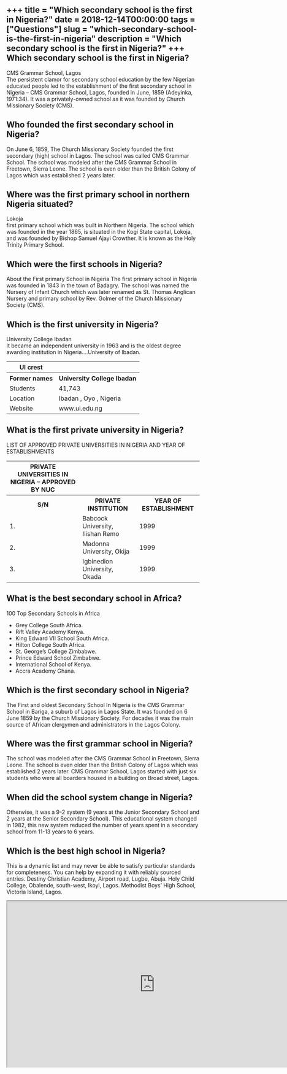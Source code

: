 +++
title = "Which secondary school is the first in Nigeria?"
date = 2018-12-14T00:00:00
tags = ["Questions"]
slug = "which-secondary-school-is-the-first-in-nigeria"
description = "Which secondary school is the first in Nigeria?"
+++
Which secondary school is the first in Nigeria?
-----------------------------------------------

CMS Grammar School, Lagos  
The persistent clamor for secondary school education by the few Nigerian educated people led to the establishment of the first secondary school in Nigeria – CMS Grammar School, Lagos, founded in June, 1859 (Adeyinka, 1971:34). It was a privately-owned school as it was founded by Church Missionary Society (CMS).

Who founded the first secondary school in Nigeria?
--------------------------------------------------

On June 6, 1859, The Church Missionary Society founded the first secondary (high) school in Lagos. The school was called CMS Grammar School. The school was modeled after the CMS Grammar School in Freetown, Sierra Leone. The school is even older than the British Colony of Lagos which was established 2 years later.

Where was the first primary school in northern Nigeria situated?
----------------------------------------------------------------

Lokoja  
first primary school which was built in Northern Nigeria. The school which was founded in the year 1865, is situated in the Kogi State capital, Lokoja, and was founded by Bishop Samuel Ajayi Crowther. It is known as the Holy Trinity Primary School.

Which were the first schools in Nigeria?
----------------------------------------

About the First primary School in Nigeria The first primary school in Nigeria was founded in 1843 in the town of Badagry. The school was named the Nursery of Infant Church which was later renamed as St. Thomas Anglican Nursery and primary school by Rev. Golmer of the Church Missionary Society (CMS).

Which is the first university in Nigeria?
-----------------------------------------

University College Ibadan  
It became an independent university in 1963 and is the oldest degree awarding institution in Nigeria….University of Ibadan.

<table><tr><th>UI crest</th></tr><tr><th>Former names</th><th>University College Ibadan</th></tr><tr><td>Students</td><td>41,743</td></tr><tr><td>Location</td><td>Ibadan , Oyo , Nigeria</td></tr><tr><td>Website</td><td>www.ui.edu.ng</td></tr></table>

What is the first private university in Nigeria?
------------------------------------------------

LIST OF APPROVED PRIVATE UNIVERSITIES IN NIGERIA AND YEAR OF ESTABLISHMENTS

<table><tr><th>PRIVATE UNIVERSITIES IN NIGERIA – APPROVED BY NUC</th></tr><tr><th>S/N</th><th>PRIVATE INSTITUTION</th><th>YEAR OF ESTABLISHMENT</th></tr><tr><td>1.</td><td>Babcock University, Ilishan Remo</td><td>1999</td></tr><tr><td>2.</td><td>Madonna University, Okija</td><td>1999</td></tr><tr><td>3.</td><td>Igbinedion University, Okada</td><td>1999</td></tr></table>

What is the best secondary school in Africa?
--------------------------------------------

100 Top Secondary Schools in Africa

- Grey College South Africa.
- Rift Valley Academy Kenya.
- King Edward VII School South Africa.
- Hilton College South Africa.
- St. George’s College Zimbabwe.
- Prince Edward School Zimbabwe.
- International School of Kenya.
- Accra Academy Ghana.

Which is the first secondary school in Nigeria?
-----------------------------------------------

The First and oldest Secondary School In Nigeria is the CMS Grammar School in Bariga, a suburb of Lagos in Lagos State. It was founded on 6 June 1859 by the Church Missionary Society. For decades it was the main source of African clergymen and administrators in the Lagos Colony.

Where was the first grammar school in Nigeria?
----------------------------------------------

The school was modeled after the CMS Grammar School in Freetown, Sierra Leone. The school is even older than the British Colony of Lagos which was established 2 years later. CMS Grammar School, Lagos started with just six students who were all boarders housed in a building on Broad street, Lagos.

When did the school system change in Nigeria?
---------------------------------------------

Otherwise, it was a 9-2 system (9 years at the Junior Secondary School and 2 years at the Senior Secondary School). This educational system changed in 1982, this new system reduced the number of years spent in a secondary school from 11-13 years to 6 years.

Which is the best high school in Nigeria?
-----------------------------------------

This is a dynamic list and may never be able to satisfy particular standards for completeness. You can help by expanding it with reliably sourced entries. Destiny Christian Academy, Airport road, Lugbe, Abuja. Holy Child College, Obalende, south-west, Ikoyi, Lagos. Methodist Boys’ High School, Victoria Island, Lagos.

<iframe allow="accelerometer; autoplay; clipboard-write; encrypted-media; gyroscope; picture-in-picture" allowfullscreen="" class="__youtube_prefs__  epyt-is-override  no-lazyload" data-no-lazy="1" data-origheight="433" data-origwidth="770" data-skipgform_ajax_framebjll="" height="433" id="_ytid_18204" loading="lazy" src="https://www.youtube.com/embed/XI2NVJgHFJA?enablejsapi=1&autoplay=0&cc_load_policy=0&cc_lang_pref=&iv_load_policy=1&loop=0&modestbranding=0&rel=1&fs=1&playsinline=0&autohide=2&theme=dark&color=red&controls=1&" title="YouTube player" width="770"></iframe>